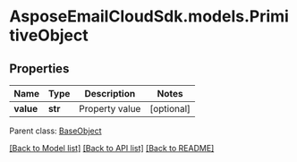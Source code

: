 # AsposeEmailCloudSdk.models.PrimitiveObject
## Properties
Name | Type | Description | Notes
------------ | ------------- | ------------- | -------------
**value** | **str** | Property value              | [optional] 

 Parent class: [BaseObject](BaseObject.md)

[[Back to Model list]](README.md#documentation-for-models) [[Back to API list]](README.md#documentation-for-api-endpoints) [[Back to README]](README.md)


